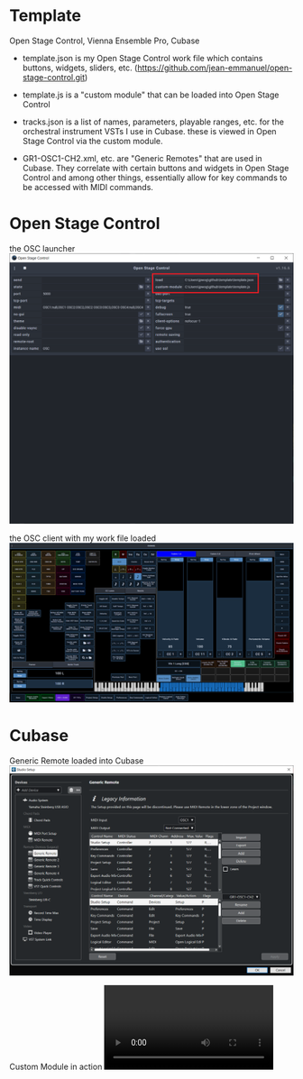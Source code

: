# Template
Open Stage Control, Vienna Ensemble Pro, Cubase

- template.json is my Open Stage Control work file which contains buttons, widgets, sliders, etc. (https://github.com/jean-emmanuel/open-stage-control.git)

- template.js is a "custom module" that can be loaded into Open Stage Control

- tracks.json is a list of names, parameters, playable ranges, etc. for the orchestral instrument VSTs I use in Cubase. these is viewed in Open Stage Control via the custom module.

- GR1-OSC1-CH2.xml, etc. are "Generic Remotes" that are used in Cubase. They correlate with certain buttons and widgets in Open Stage Control and among other things, essentially allow for key commands to be accessed with MIDI commands.

# Open Stage Control

the OSC launcher
![the OSC launcher](./Images/osc-launcher.png)

the OSC client with my work file loaded
![the OSC client with my work file loaded](./Images/template.png)

# Cubase
Generic Remote loaded into Cubase
![Generic Remote loaded into Cubase](./Images/GR1-OSC1-CH2.png)

Custom Module in action
![Custom Module in action](./Images/custom-module-in-action.mov)
